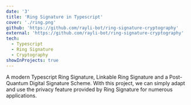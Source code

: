 ```yaml
---
date: '3'
title: 'Ring Signature in Typescript'
cover: './ring.png'
github: 'https://github.com/rayli-bot/ring-signature-cryptography'
external: 'https://github.com/rayli-bot/ring-signature-cryptography'
tech:
  - Typescript
  - Ring Signature
  - Cryptography
showInProjects: true
---
```


A modern Typescript Ring Signature, Linkable Ring Signature and a Post-Quantum Digital Signature Scheme. With this project, we can simply adapt and use the privacy feature provided by Ring Signature for numerous applications.